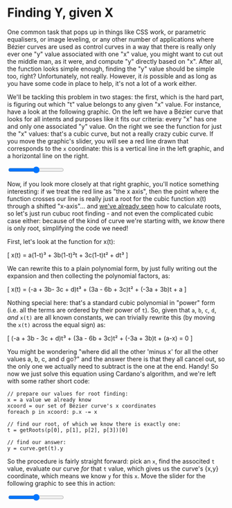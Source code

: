 # Finding Y, given X

One common task that pops up in things like CSS work, or parametric equalisers, or image leveling, or any other number of applications where Bézier curves are used as control curves in a way that there is really only ever one "y" value associated with one "x" value,  you might want to cut out the middle man, as it were, and compute "y" directly based on "x". After all, the function looks simple enough, finding the "y" value should be simple too, right? Unfortunately, not really. However, it _is_ possible and as long as you have some code in place to help, it's not a lot of a work either.

We'll be tackling this problem in two stages: the first, which is the hard part, is figuring out which "t" value belongs to any given "x" value. For instance, have a look at the following graphic. On the left we have a Bézier curve that looks for all intents and purposes like it fits our criteria: every "x" has one and only one associated "y" value. On the right we see the function for just the "x" values: that's a cubic curve, but not a really crazy cubic curve. If you move the graphic's slider, you will see a red line drawn that corresponds to the `x` coordinate: this is a vertical line in the left graphic, and a horizontal line on the right.

<graphics-element title="Finding t, given x=x(t). Left: our curve, right: the function x=f(t)" width="550" src="./basics.js">
  <input type="range" min="0" max="1" step="0.01" class="slide-control">
</graphics-element>

Now, if you look more closely at that right graphic, you'll notice something interesting: if we treat the red line as "the x axis", then the point where the function crosses our line is really just a root for the cubic function x(t) through a shifted "x-axis"... and [we've already seen](#extremities) how to calculate roots, so let's just run cubuc root finding - and not even the complicated cubic case either: because of the kind of curve we're starting with, we _know_ there is only root, simplifying the code we need!

First, let's look at the function for x(t):

\[
    x(t) = a(1-t)³ + 3b(1-t)²t + 3c(1-t)t² + dt³
\]

We can rewrite this to a plain polynomial form, by just fully writing out the expansion and then collecting the polynomial factors, as:

\[
    x(t) = (-a + 3b- 3c + d)t³ + (3a - 6b + 3c)t² + (-3a + 3b)t + a
\]

Nothing special here: that's a standard cubic polynomial in "power" form (i.e. all the terms are ordered by their power of `t`). So, given that `a`, `b`, `c`, `d`, *and* `x(t)` are all known constants, we can trivially rewrite this (by moving the `x(t)` across the equal sign) as:

\[
    (-a + 3b - 3c + d)t³ + (3a - 6b + 3c)t² + (-3a + 3b)t + (a-x) = 0
\]

You might be wondering "where did all the other 'minus x' for all the other values a, b, c, and d go?" and the answer there is that they all cancel out, so the only one we actually need to subtract is the one at the end. Handy! So now we just solve this equation using Cardano's algorithm, and we're left with some rather short code:

```
// prepare our values for root finding:
x = a value we already know
xcoord = our set of Bézier curve's x coordinates
foreach p in xcoord: p.x -= x

// find our root, of which we know there is exactly one:
t = getRoots(p[0], p[1], p[2], p[3])[0]

// find our answer:
y = curve.get(t).y
```

So the procedure is fairly straight forward: pick an `x`, find the associted `t` value, evaluate our curve _for_ that `t` value, which gives us the curve's {x,y} coordinate, which means we know `y` for this `x`. Move the slider for the following graphic to see this in action:

<graphics-element title="Finding By(t), by finding t for a given x" src="./yforx.js">
  <input type="range" min="0" max="1" step="0.01" class="slide-control">
</graphics-element>


